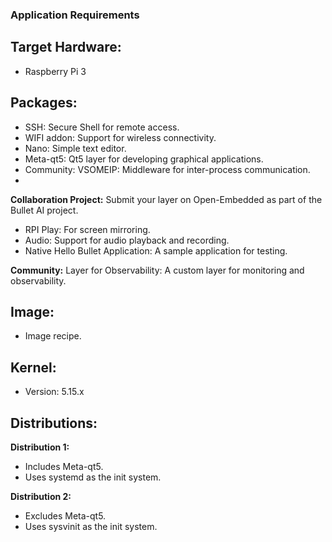### Application Requirements
## Target Hardware:
- Raspberry Pi 3
## Packages:
- SSH: Secure Shell for remote access.
- WIFI addon: Support for wireless connectivity.
- Nano: Simple text editor.
- Meta-qt5: Qt5 layer for developing graphical applications.
- Community: VSOMEIP: Middleware for inter-process communication.
- 
**Collaboration Project:** Submit your layer on Open-Embedded as part of the Bullet AI project.
- RPI Play: For screen mirroring.
- Audio: Support for audio playback and recording.
- Native Hello Bullet Application: A sample application for testing.

**Community:** Layer for Observability: A custom layer for monitoring and observability.
## Image:
- Image recipe.
## Kernel:
- Version: 5.15.x
## Distributions:
**Distribution 1:**
- Includes Meta-qt5.
- Uses systemd as the init system.
  
**Distribution 2:**
- Excludes Meta-qt5.
- Uses sysvinit as the init system.
